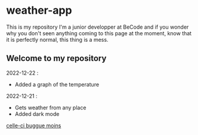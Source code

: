 # weather-app

This is my repository I'm a junior developper at BeCode and if you wonder why you don't seen anything coming to this page at the moment, know that it is perfectly normal, this thing is a mess.

## Welcome to my repository 

2022-12-22 : 
- Added a graph of the temperature 

2022-12-21 : 
- Gets weather from any place
- Added dark mode

[celle-ci buggue moins](/dist/index.html)